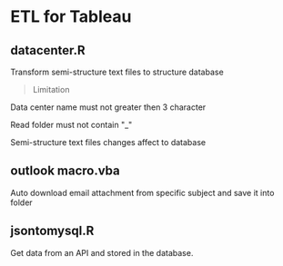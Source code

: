 # ETL for Tableau
## datacenter.R

Transform semi-structure text files to structure database

> Limitation

Data center name must not greater then 3 character

Read folder must not contain "_"

Semi-structure text files changes affect to database

## outlook macro.vba

Auto download email attachment from specific subject and save it into folder

## jsontomysql.R

Get data from an API and stored in the database.
